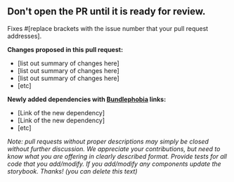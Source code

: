 ## Don't open the PR until it is ready for review.

Fixes #[replace brackets with the issue number that your pull request addresses].

**Changes proposed in this pull request:**
- [list out summary of changes here]
- [list out summary of changes here]
- [list out summary of changes here]
- [etc]

**Newly added dependencies with [Bundlephobia](https://bundlephobia.com/) links:**
- [Link of the new dependency]
- [Link of the new dependency]
- [etc]

*Note: pull requests without proper descriptions may simply be closed without further discussion. We appreciate your contributions, but need to know what you are offering in clearly described format. Provide tests for all code that you add/modify. If you add/modify any components update the storybook. Thanks! (you can delete this text)*

